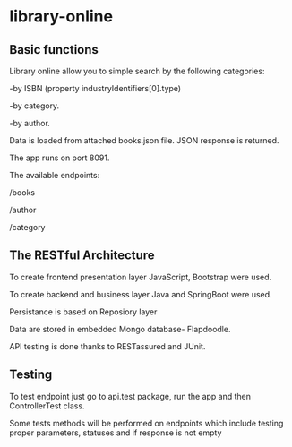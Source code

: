 # library-online

## Basic functions 

Library online allow you to simple search by the following categories: 

-by ISBN (property industryIdentifiers[0].type)

-by category.

-by author.

Data is loaded from attached books.json file. JSON response is returned.

The app runs on port 8091.

The available endpoints:

/books

/author

/category

## The RESTful Architecture

To create frontend presentation layer JavaScript, Bootstrap were used.

To create backend and business layer Java and SpringBoot were used.

Persistance is based on Reposiory layer

Data are stored in embedded Mongo database- Flapdoodle.

API testing is done thanks to RESTassured and JUnit.

## Testing

To test endpoint just go to api.test package, run the app and then ControllerTest class.

Some tests methods will be performed on endpoints which include testing proper parameters, statuses and if response is not empty


